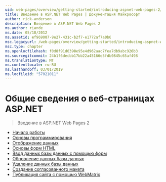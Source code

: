 ```yaml
---
uid: web-pages/overview/getting-started/introducing-aspnet-web-pages-2/index
title: Введение в ASP.NET Web Pages | Документация Майкрософт
author: rick-anderson
description: Введение в ASP.NET Web Pages 2
ms.author: riande
ms.date: 05/18/2012
ms.assetid: ef969007-9e27-431c-b2f7-e1772af7a0b6
msc.legacyurl: /web-pages/overview/getting-started/introducing-aspnet-web-pages-2
msc.type: chapter
ms.openlocfilehash: f0d8f91d0398e95e4d962aac7fea7db9abc926b3
ms.sourcegitcommit: 24b1f6decbb17bb22a45166e5fdb0845c65af498
ms.translationtype: MT
ms.contentlocale: ru-RU
ms.lasthandoff: 03/01/2019
ms.locfileid: "57021011"
---
```

<a name="introducing-aspnet-web-pages"></a>Общие сведения о веб-страницах ASP.NET
====================
> Введение в ASP.NET Web Pages 2


- [Начало работы](getting-started.md)
- [Основы программирования](intro-to-web-pages-programming.md)
- [Отображение данных](displaying-data.md)
- [Основы форм HTML](form-basics.md)
- [Ввод данных базы данных с помощью форм](entering-data.md)
- [Обновление данных базы данных](updating-data.md)
- [Удаление данных базы данных](deleting-data.md)
- [Создание согласованного макета](layouts.md)
- [Публикация сайта с помощью WebMatrix](publishing.md)
